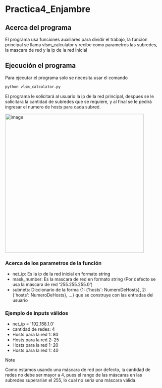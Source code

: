 # Practica4_Enjambre

## Acerca del programa

El programa usa funciones auxiliares para dividir el trabajo, la funcion principal se llama vlsm_calculator y recibe como parametros las subredes, la mascara de red y la ip de la red inicial


## Ejecución el programa

Para ejecutar el programa solo se necesita usar el comando

```bash
python vlsm_calculator.py
```
El programa le solicitará al usuario la ip de la red principal, despues se le solicitara la cantidad de subredes que se requiere, y al final se le pedirá ingresar el numero de hosts para cada subred. 

<img width="447" alt="image" src="https://github.com/user-attachments/assets/18ba54ec-0829-4d60-a057-4b7e38cacc69">

### Acerca de los parametros de la función

- net_ip: Es la ip de la red inicial en formato string
- mask_number: Es la mascara de red en formato string (Por defecto se usa la máscara de red '255.255.255.0')
- subnets: Diccionario de la forma {1: {'hosts': NumeroDeHosts}, 2: {'hosts': NumeroDeHosts}, ...} que se construye con las entradas del usuario 

### Ejemplo de inputs válidos 

- net_ip = '192.168.1.0'
- cantidad de redes: 4
- Hosts para la red 1: 80
- Hosts para la red 2: 25
- Hosts para la red 1: 20
- Hosts para la red 1: 40

>[!NOTE]
>Como estamos usando una máscara de red por defecto, la cantidad de redes no debe ser mayor a 4, pues el rango de las máscaras en las subredes superarían el 255, lo cual no sería una máscara válida. 
